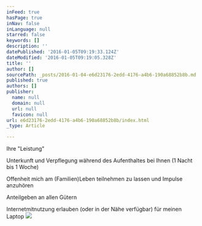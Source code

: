 ```yaml
---
inFeed: true
hasPage: true
inNav: false
inLanguage: null
starred: false
keywords: []
description: ''
datePublished: '2016-01-05T09:19:33.124Z'
dateModified: '2016-01-05T09:19:05.328Z'
title: ''
author: []
sourcePath: _posts/2016-01-04-e6d23176-2edd-4176-a4b6-190a68852b8b.md
published: true
authors: []
publisher:
  name: null
  domain: null
  url: null
  favicon: null
url: e6d23176-2edd-4176-a4b6-190a68852b8b/index.html
_type: Article

---
```

Ihre "Leistung" 

Unterkunft und Verpflegung während des Aufenthaltes bei Ihnen (1 Nacht bis 1 Woche)

Offenheit mich am (Familien)Leben teilnehmen zu lassen und Impulse anzuhören

Anteilgeben an allen Gütern 

Internetmitnutzung erlauben (oder in der Nähe verfügbar) für meinen Laptop
![](https://the-grid-user-content.s3-us-west-2.amazonaws.com/3bd31a13-da1a-4db7-8648-ee454a13a198.jpg)